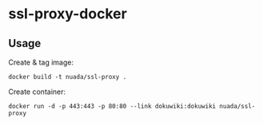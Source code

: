 # ssl-proxy-docker

## Usage
Create & tag image:
```
docker build -t nuada/ssl-proxy .
```

Create container:
```
docker run -d -p 443:443 -p 80:80 --link dokuwiki:dokuwiki nuada/ssl-proxy
```
